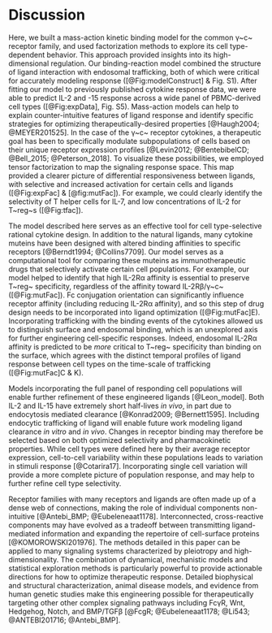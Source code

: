 # Discussion

<!-- Focus on paper results (need traficking to fit model, differential responsiveness between ligands..).-->

Here, we built a mass-action kinetic binding model for the common γ~c~ receptor family, and used factorization methods to explore its cell type-dependent behavior. This approach provided insights into its high-dimensional regulation. Our binding-reaction model combined the structure of ligand interaction with endosomal trafficking, both of which were critical for accurately modeling response ([@Fig:modelConstruct] & Fig. S1). After fitting our model to previously published cytokine response data, we were able to predict IL-2 and -15 response across a wide panel of PBMC-derived cell types ([@Fig:expData], Fig. S5). Mass-action models can help to explain counter-intuitive features of ligand response and identify specific strategies for optimizing therapeutically-desired properties [@Haugh2004; @MEYER201525]. In the case of the γ~c~ receptor cytokines, a therapeutic goal has been to specifically modulate subpopulations of cells based on their unique receptor expression profiles [@Levin2012; @BentebibelCD; @Bell_2015; @Peterson_2018]. To visualize these possibilities, we employed tensor factorization to map the signaling response space. This map provided a clearer picture of differential responsiveness between ligands, with selective and increased activation for certain cells and ligands ([@Fig:expFac] & [@fig:mutFac]). For example, we could clearly identify the selectivity of T helper cells for IL-7, and low concentrations of IL-2 for T~reg~s ([@Fig:tfac]).

<!-- How this helped cytokine engineering. -->

The model described here serves as an effective tool for cell type-selective rational cytokine design. In addition to the natural ligands, many cytokine muteins have been designed with altered binding affinities to specific receptors [@Berndt1994; @Collins7709]. Our model serves as a computational tool for comparing these muteins as immunotherapeutic drugs that selectively activate certain cell populations. For example, our model helped to identify that high IL-2Rα affinity is essential to preserve T~reg~ specificity, regardless of the affinity toward IL-2Rβ/γ~c~ ([@Fig:mutFac]). Fc conjugation orientation can significantly influence receptor affinity (including reducing IL-2Rα affinity), and so this step of drug design needs to be incorporated into ligand optimization ([@Fig:mutFac]E). Incorporating trafficking with the binding events of the cytokines allowed us to distinguish surface and endosomal binding, which is an unexplored axis for further engineering cell-specific responses. Indeed, endosomal IL-2Rα affinity is predicted to be *more* critical to T~reg~ specificity than binding on the surface, which agrees with the distinct temporal profiles of ligand response between cell types on the time-scale of trafficking ([@Fig:mutFac]C & K).

<!-- building on the work here to allude to next part of the project: (cell-cell variability, ligand clearance rate, mutant ligands, ...).-->

Models incorporating the full panel of responding cell populations will enable further refinement of these engineered ligands [@Leon_model]. Both IL-2 and IL-15 have extremely short half-lives *in vivo*, in part due to endocytosis mediated clearance [@Konrad2009; @Bernett1595]. Including endocytic trafficking of ligand will enable future work modeling ligand clearance *in vitro* and *in vivo*. Changes in receptor binding may therefore be selected based on both optimized selectivity and pharmacokinetic properties. While cell types were defined here by their average receptor expression, cell-to-cell variability within these populations leads to variation in stimuli response [@Cotarira17]. Incorporating single cell variation will provide a more complete picture of population response, and may help to further refine cell type selectivity.

<!-- Last paragraph can be general on how we can apply methods discussed here to other families of receptors.-->

Receptor families with many receptors and ligands are often made up of a dense web of connections, making the role of individual components non-intuitive [@Antebi_BMP; @Eubeleneaat1178]. Interconnected, cross-reactive components may have evolved as a tradeoff between transmitting ligand-mediated information and expanding the repertoire of cell-surface proteins [@KOMOROWSKI201976]. The methods detailed in this paper can be applied to many signaling systems characterized by pleiotropy and high-dimensionality. The combination of dynamical, mechanistic models and statistical exploration methods is particularly powerful to provide actionable directions for how to optimize therapeutic response. Detailed biophysical and structural characterization, animal disease models, and evidence from human genetic studies make this engineering possible for therapeutically targeting other other complex signaling pathways including FcγR, Wnt, Hedgehog, Notch, and BMP/TGFβ [@FcgR; @Eubeleneaat1178; @Li543; @ANTEBI201716; @Antebi_BMP].
